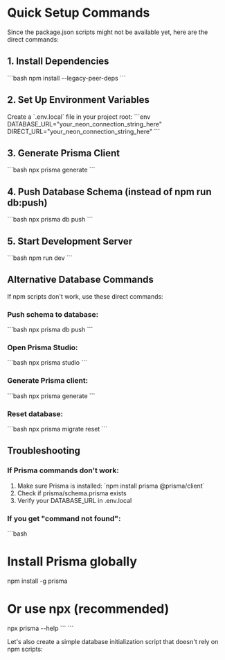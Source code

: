 # Quick Setup Commands

Since the package.json scripts might not be available yet, here are the direct commands:

## 1. Install Dependencies
\`\`\`bash
npm install --legacy-peer-deps
\`\`\`

## 2. Set Up Environment Variables
Create a \`.env.local\` file in your project root:
\`\`\`env
DATABASE_URL="your_neon_connection_string_here"
DIRECT_URL="your_neon_connection_string_here"
\`\`\`

## 3. Generate Prisma Client
\`\`\`bash
npx prisma generate
\`\`\`

## 4. Push Database Schema (instead of npm run db:push)
\`\`\`bash
npx prisma db push
\`\`\`

## 5. Start Development Server
\`\`\`bash
npm run dev
\`\`\`

## Alternative Database Commands

If npm scripts don't work, use these direct commands:

### Push schema to database:
\`\`\`bash
npx prisma db push
\`\`\`

### Open Prisma Studio:
\`\`\`bash
npx prisma studio
\`\`\`

### Generate Prisma client:
\`\`\`bash
npx prisma generate
\`\`\`

### Reset database:
\`\`\`bash
npx prisma migrate reset
\`\`\`

## Troubleshooting

### If Prisma commands don't work:
1. Make sure Prisma is installed: \`npm install prisma @prisma/client\`
2. Check if prisma/schema.prisma exists
3. Verify your DATABASE_URL in .env.local

### If you get "command not found":
\`\`\`bash
# Install Prisma globally
npm install -g prisma

# Or use npx (recommended)
npx prisma --help
\`\`\`
\`\`\`

Let's also create a simple database initialization script that doesn't rely on npm scripts:
